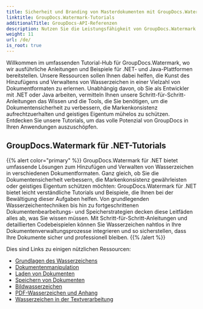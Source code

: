 ```yaml
---
title: Sicherheit und Branding von Masterdokumenten mit GroupDocs.Watermark
linktitle: GroupDocs.Watermark-Tutorials
additionalTitle: GroupDocs-API-Referenzen
description: Nutzen Sie die Leistungsfähigkeit von GroupDocs.Watermark mit unseren .NET- und Java-Tutorials. Beherrschen Sie Wasserzeichentechniken für Dokumentensicherheit und Branding.
weight: 11
url: /de/
is_root: true
---
```


Willkommen im umfassenden Tutorial-Hub für GroupDocs.Watermark, wo wir ausführliche Anleitungen und Beispiele für .NET- und Java-Plattformen bereitstellen. Unsere Ressourcen sollen Ihnen dabei helfen, die Kunst des Hinzufügens und Verwaltens von Wasserzeichen in einer Vielzahl von Dokumentformaten zu erlernen. Unabhängig davon, ob Sie als Entwickler mit .NET oder Java arbeiten, vermitteln Ihnen unsere Schritt-für-Schritt-Anleitungen das Wissen und die Tools, die Sie benötigen, um die Dokumentensicherheit zu verbessern, die Markenkonsistenz aufrechtzuerhalten und geistiges Eigentum mühelos zu schützen. Entdecken Sie unsere Tutorials, um das volle Potenzial von GroupDocs in Ihren Anwendungen auszuschöpfen.


## GroupDocs.Watermark für .NET-Tutorials
{{% alert color="primary" %}}
GroupDocs.Watermark für .NET bietet umfassende Lösungen zum Hinzufügen und Verwalten von Wasserzeichen in verschiedenen Dokumentformaten. Ganz gleich, ob Sie die Dokumentensicherheit verbessern, die Markenkonsistenz gewährleisten oder geistiges Eigentum schützen möchten: GroupDocs.Watermark für .NET bietet leicht verständliche Tutorials und Beispiele, die Ihnen bei der Bewältigung dieser Aufgaben helfen. Von grundlegenden Wasserzeichentechniken bis hin zu fortgeschrittenen Dokumentenbearbeitungs- und Speicherstrategien decken diese Leitfäden alles ab, was Sie wissen müssen. Mit Schritt-für-Schritt-Anleitungen und detaillierten Codebeispielen können Sie Wasserzeichen nahtlos in Ihre Dokumentenverwaltungsprozesse integrieren und so sicherstellen, dass Ihre Dokumente sicher und professionell bleiben.
{{% /alert %}}

Dies sind Links zu einigen nützlichen Ressourcen:
 
- [Grundlagen des Wasserzeichens](./net/watermarking-basics/)
- [Dokumentenmanipulation](./net/document-manipulation/)
- [Laden von Dokumenten](./net/document-loadings/)
- [Speichern von Dokumenten](./net/document-savings/)
- [Bildwasserzeichen](./net/image-watermarkings/)
- [PDF-Wasserzeichen und Anhang](./net/pdf-watermarking-attachments/)
- [Wasserzeichen in der Textverarbeitung](./net/word-processing-watermarkings/)
